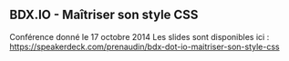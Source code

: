 ## BDX.IO - Maîtriser son style CSS

Conférence donné le 17 octobre 2014
Les slides sont disponibles ici : https://speakerdeck.com/prenaudin/bdx-dot-io-maitriser-son-style-css
